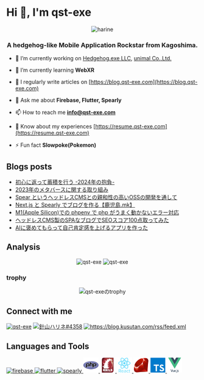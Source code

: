 <h1>Hi 👋, I'm qst-exe</h1>

<p align="center">
  <img src="https://github.com/qst-exe/qst-exe/blob/main/hedgehog.gif?raw=true" alt="harine"/>
</p>

<h3 align="center">A hedgehog-like Mobile Application Rockstar from Kagoshima.</h3>

- 🏢 I’m currently working on [Hedgehog.exe LLC](https://hhg-exe.jp/), [unimal Co.,Ltd.](https://unimal.jp/)

- 🌱 I’m currently learning **WebXR**

- 📝 I regularly write articles on [https://blog.qst-exe.com](https://blog.qst-exe.com)

- 💬 Ask me about **Firebase, Flutter, Spearly**

- 📫 How to reach me **info@qst-exe.com**

- 📄 Know about my experiences [https://resume.qst-exe.com](https://resume.qst-exe.com)

- ⚡ Fun fact **Slowpoke(Pokemon)**

## Blogs posts

<!-- BLOG-POST-LIST:START -->
- [初心に返って蓄積を行う -2024年の抱負-](https://note.com/qst_exe/n/n61172a1dbfca)
- [2023年のメタバースに関する取り組み](https://note.com/qst_exe/n/n1de5c625ed70)
- [Spear というヘッドレスCMSとの親和性の高いOSSの開発を通して](https://zenn.dev/qst/articles/spear-573a163bde)
- [Next.js と Spearly でブログを作る【鹿児島.mk】](https://zenn.dev/qst/articles/52cdaf2d6b776b)
- [M1&lpar;Apple Silicon&rpar;での phpenv で php がうまく動かないエラー対応](https://zenn.dev/qst/articles/ce3011cd6a9a7c)
- [ヘッドレスCMS製のSPAなブログでSEOスコア100点取ってみた](https://zenn.dev/qst/articles/d17ba67b690672)
- [AIに褒めてもらって自己肯定感を上げるアプリを作った](https://zenn.dev/qst/articles/8e227aca217e0b)
<!-- BLOG-POST-LIST:END -->

## Analysis


<div align="center">
  <img width="52%" src="https://github-readme-stats-eta-seven-72.vercel.app/api?username=qst-exe&theme=vue&show_icons=true&locale=en&count_private=true" alt="qst-exe" />
  <img width="40%" src="https://github-readme-stats-eta-seven-72.vercel.app/api/top-langs?username=qst-exe&theme=vue&show_icons=true&locale=en&layout=compact&count_private=true&hide=html,blade,css" alt="qst-exe" />
</div>

### trophy

<div align="center">
  <img src="https://github-profile-trophy.vercel.app/?username=qst-exe&margin-w=5" alt="qst-exeのtrophy" />
</div>

## Connect with me

<p align="left">
<a href="https://twitter.com/qst-exe" target="blank"><img align="center" src="https://raw.githubusercontent.com/rahuldkjain/github-profile-readme-generator/master/src/images/icons/Social/twitter.svg" alt="qst-exe" height="30" width="40" /></a>
<a href="https://discord.gg/針山ハリネ#4358" target="blank"><img align="center" src="https://raw.githubusercontent.com/rahuldkjain/github-profile-readme-generator/master/src/images/icons/Social/discord.svg" alt="針山ハリネ#4358" height="30" width="40" /></a>
<a href="https://blog.kusutan.com/rss/feed.xml" target="blank"><img align="center" src="https://raw.githubusercontent.com/rahuldkjain/github-profile-readme-generator/master/src/images/icons/Social/rss.svg" alt="https://blog.kusutan.com/rss/feed.xml" height="30" width="40" /></a>
</p>

## Languages and Tools
<p align="left">
  <a href="https://firebase.google.com/" target="_blank" rel="noreferrer">
    <img src="https://www.vectorlogo.zone/logos/firebase/firebase-icon.svg" alt="firebase" width="40" height="40"/>
  </a>
  <a href="https://flutter.dev" target="_blank" rel="noreferrer">
    <img src="https://www.vectorlogo.zone/logos/flutterio/flutterio-icon.svg" alt="flutter" width="40" height="40"/>
  </a>
  <a href="https://cms.spearly.com/" target="_blank" rel="noreferrer">
    <img src="https://user-images.githubusercontent.com/7909367/189430722-7d2fdd4f-1776-4264-bb20-152f94e4516a.jpg" alt="spearly" width="40" height="40"/>
  </a>
  <a href="https://www.php.net" target="_blank" rel="noreferrer">
    <img src="https://raw.githubusercontent.com/devicons/devicon/master/icons/php/php-original.svg" alt="php" width="40" height="40"/>
  </a>
  <a href="https://rubyonrails.org" target="_blank" rel="noreferrer">
    <img src="https://raw.githubusercontent.com/devicons/devicon/master/icons/rails/rails-original-wordmark.svg" alt="rails" width="40" height="40"/>
  </a>
  <a href="https://reactjs.org/" target="_blank" rel="noreferrer">
    <img src="https://raw.githubusercontent.com/devicons/devicon/master/icons/react/react-original-wordmark.svg" alt="react" width="40" height="40"/>
  </a>
  <a href="https://www.ruby-lang.org/en/" target="_blank" rel="noreferrer">
    <img src="https://raw.githubusercontent.com/devicons/devicon/master/icons/ruby/ruby-original.svg" alt="ruby" width="40" height="40"/>
  </a>
  <a href="https://www.typescriptlang.org/" target="_blank" rel="noreferrer">
    <img src="https://raw.githubusercontent.com/devicons/devicon/master/icons/typescript/typescript-original.svg" alt="typescript" width="40" height="40"/>
  </a>
  <a href="https://vuejs.org/" target="_blank" rel="noreferrer">
    <img src="https://raw.githubusercontent.com/devicons/devicon/master/icons/vuejs/vuejs-original-wordmark.svg" alt="vuejs" width="40" height="40"/>
  </a>
</p>


<!--
**qst-exe/qst-exe** is a ✨ _special_ ✨ repository because its `README.md` (this file) appears on your GitHub profile.

Here are some ideas to get you started:

- 🔭 I’m currently working on ...
- 🌱 I’m currently learning ...
- 👯 I’m looking to collaborate on ...
- 🤔 I’m looking for help with ...
- 💬 Ask me about ...
- 📫 How to reach me: ...
- 😄 Pronouns: ...
- ⚡ Fun fact: ...
-->
